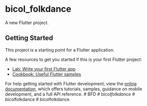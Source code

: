 # bicol_folkdance

A new Flutter project.

## Getting Started

This project is a starting point for a Flutter application.

A few resources to get you started if this is your first Flutter project:

- [Lab: Write your first Flutter app](https://docs.flutter.dev/get-started/codelab)
- [Cookbook: Useful Flutter samples](https://docs.flutter.dev/cookbook)

For help getting started with Flutter development, view the
[online documentation](https://docs.flutter.dev/), which offers tutorials,
samples, guidance on mobile development, and a full API reference.
#   B F D  
 #   b i c o l _ f o l k d a n c e  
 #   b i c o l _ f o l k d a n c e  
 #   b i c o l f o l k d a n c e  
 
